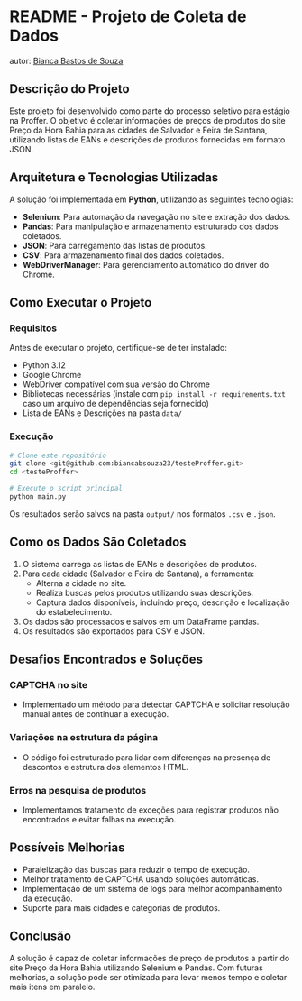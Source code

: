 # README - Projeto de Coleta de Dados
autor: [Bianca Bastos de Souza](git@github.com:biancabsouza23/testeProffer.git)

## Descrição do Projeto
Este projeto foi desenvolvido como parte do processo seletivo para estágio na Proffer. O objetivo é coletar informações de preços de produtos do site Preço da Hora Bahia para as cidades de Salvador e Feira de Santana, utilizando listas de EANs e descrições de produtos fornecidas em formato JSON.

## Arquitetura e Tecnologias Utilizadas
A solução foi implementada em **Python**, utilizando as seguintes tecnologias:

- **Selenium**: Para automação da navegação no site e extração dos dados.
- **Pandas**: Para manipulação e armazenamento estruturado dos dados coletados.
- **JSON**: Para carregamento das listas de produtos.
- **CSV**: Para armazenamento final dos dados coletados.
- **WebDriverManager**: Para gerenciamento automático do driver do Chrome.

## Como Executar o Projeto

### Requisitos
Antes de executar o projeto, certifique-se de ter instalado:
- Python 3.12
- Google Chrome
- WebDriver compatível com sua versão do Chrome
- Bibliotecas necessárias (instale com `pip install -r requirements.txt` caso um arquivo de dependências seja fornecido)
- Lista de EANs e Descrições na pasta `data/`

### Execução
```sh
# Clone este repositório
git clone <git@github.com:biancabsouza23/testeProffer.git>
cd <testeProffer>

# Execute o script principal
python main.py
```

Os resultados serão salvos na pasta `output/` nos formatos `.csv` e `.json`.

## Como os Dados São Coletados
1. O sistema carrega as listas de EANs e descrições de produtos.
2. Para cada cidade (Salvador e Feira de Santana), a ferramenta:
   - Alterna a cidade no site.
   - Realiza buscas pelos produtos utilizando suas descrições.
   - Captura dados disponíveis, incluindo preço, descrição e localização do estabelecimento.
3. Os dados são processados e salvos em um DataFrame pandas.
4. Os resultados são exportados para CSV e JSON.

## Desafios Encontrados e Soluções
### CAPTCHA no site
- Implementado um método para detectar CAPTCHA e solicitar resolução manual antes de continuar a execução.

### Variações na estrutura da página
- O código foi estruturado para lidar com diferenças na presença de descontos e estrutura dos elementos HTML.

### Erros na pesquisa de produtos
- Implementamos tratamento de exceções para registrar produtos não encontrados e evitar falhas na execução.

## Possíveis Melhorias
- Paralelização das buscas para reduzir o tempo de execução.
- Melhor tratamento de CAPTCHA usando soluções automáticas.
- Implementação de um sistema de logs para melhor acompanhamento da execução.
- Suporte para mais cidades e categorias de produtos.

## Conclusão

A solução é capaz de coletar informações de preço de produtos a partir do site Preço da Hora Bahia utilizando Selenium e Pandas. Com futuras melhorias, a solução pode ser otimizada para levar menos tempo e coletar mais itens em paralelo.


